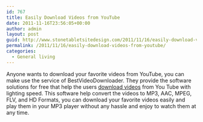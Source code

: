 ```yaml
---
id: 767
title: Easily Download Videos from YouTube
date: 2011-11-16T23:56:05+00:00
author: admin
layout: post
guid: http://www.stonetabletsitedesign.com/2011/11/16/easily-download-videos-from-youtube/
permalink: /2011/11/16/easily-download-videos-from-youtube/
categories:
  - General living
---
```

Anyone wants to download your favorite videos from YouTube, you can make use the service of BestVideoDownloader. They provide the software solutions for free that help the users [download videos](http://www.bestvideodownloader.com) from You Tube with lighting speed. This software help convert the videos to MP3, AAC, MPEG, FLV, and HD Formats, you can download your favorite videos easily and play them in your MP3 player without any hassle and enjoy to watch them at any time.